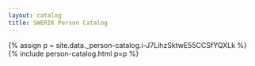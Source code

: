 ```yaml
---
layout: catalog
title: SWERIK Person Catalog
---
```

{% assign p = site.data._person-catalog.i-J7LihzSktwE55CCSfYQXLk %}
{% include person-catalog.html p=p %}

